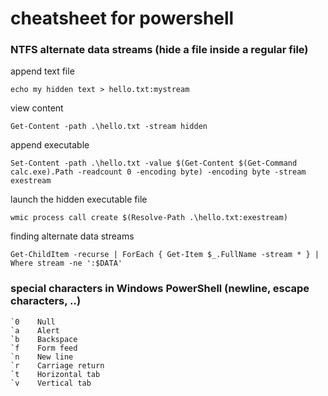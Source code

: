 # cheatsheet for powershell

### NTFS alternate data streams (hide a file inside a regular file)

append text file

    echo my hidden text > hello.txt:mystream

view content

    Get-Content -path .\hello.txt -stream hidden

append executable

    Set-Content -path .\hello.txt -value $(Get-Content $(Get-Command calc.exe).Path -readcount 0 -encoding byte) -encoding byte -stream exestream

launch the hidden executable file

    wmic process call create $(Resolve-Path .\hello.txt:exestream)

finding alternate data streams

    Get-ChildItem -recurse | ForEach { Get-Item $_.FullName -stream * } | Where stream -ne ':$DATA'

### special characters in Windows PowerShell (newline, escape characters, ..)

    `0    Null
    `a    Alert
    `b    Backspace
    `f    Form feed
    `n    New line
    `r    Carriage return
    `t    Horizontal tab
    `v    Vertical tab
